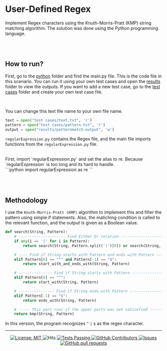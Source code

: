 # User-Defined Regex
Implement Regex characters using the Knuth-Morris-Pratt (KMP) string matching algorithm. The solution was done using the Python programming language. 

<br /><br />
## How to run?
First, go to the [python](https://github.com/DasunThathsara/User-defined-Regex/tree/main/Python) folder and find the main.py file. This is the code file in this scenario. You can run it using your own test cases and open the [results](https://github.com/DasunThathsara/User-defined-Regex/tree/main/Python/results) folder to view the outputs. If you want to add a new test case, go to the [test cases](https://github.com/DasunThathsara/User-defined-Regex/tree/main/Python/test%20cases) folder and create your own test case file.


<br />

You can change this text file name to your own file name.
```python
text = open("test cases/text.txt", 'r')
pattern = open("test cases/pattern.txt", 'r')
output = open("results/patternmatch.output", 'w')
```

`regularExpression.py` contains the Regex file, and the main file imports functions from the `regularExpression.py` file.

<br />
First, import `regularExpression.py` and set the alias to re. Because `regularExpression` is too long and its hard to handle.
<br />
```python
import regularExpression as re
```

<br /><br />

## Methodology
I use the `Knuth-Morris-Pratt (KMP)` algorithm to implement this and filter the pattern using simple if statements. Also, the matiching condition is called to the relevant function, and the output is given as a Boolean value.

```python
def search(String, Pattern):
    # --------------------- Find Either Or relation --------------------
    if any(i == '|' for i in Pattern):
        return search(String, Pattern.split('|')[0]) or search(String, Pattern.split('|')[1])

    # ---- Find if String starts with Pattern and ends with Pattern ----
    elif Pattern[0] == "^" and Pattern[-1] == "$":
        return start_with_and_ends_with(String, Pattern)

    # --------------- Find if String starts with Pattern ---------------
    elif Pattern[0] == "^":
        return start_with(String, Pattern)

    # ---------------- Find if String ends with Pattern ----------------
    elif Pattern[-1] == "$":
        return ends_with(String, Pattern)

    # ----- This part runs if the upper parts was not saticefied -------
    return kmp(String, Pattern)
```

In this version, the program recognizes `^` `|` `$` as the regex character.


____
<p align="center">
    <a href="https://github.com/UltiRequiem/python-projects-for-intermediates/blob/main/LICENSE">
      <img alt="License: MIT" src="https://black.readthedocs.io/en/stable/_static/license.svg">
    </a
    &nbsp;
    <a href="https://hits.sh/github.com/DasunThathsara/User-defined-Regex/">
      <img alt="Hits" src="https://hits.sh/github.com/DasunThathsara/User-defined-Regex.svg?label=Views"/>
    </a>
    <a href="https://github.com/DasunThathsara/User-defined-Regex/actions">
      <img alt="Tests Passing" src="https://github.com/anuraghazra/github-readme-stats/workflows/Test/badge.svg" />
    </a>
    <a href="https://github.com/DasunThathsara/User-defined-Regex/graphs/contributors">
      <img alt="GitHub Contributors" src="https://img.shields.io/github/contributors/DasunThathsara/User-defined-Regex" />
    </a>
    <a href="https://github.com/DasunThathsara/User-defined-Regex/issues">
      <img alt="Issues" src="https://img.shields.io/github/issues/DasunThathsara/User-defined-Regex?color=0088ff" />
    </a>
    <a href="https://github.com/DasunThathsara/User-defined-Regex/pulls">
      <img alt="GitHub pull requests" src="https://img.shields.io/github/issues-pr/DasunThathsara/User-defined-Regex?color=0088ff" />
    </a>
  </p>
